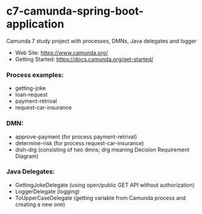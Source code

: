 # c7-camunda-spring-boot-application
Camunda 7 study project with processes, DMNs, Java delegates and logger

- Web Site: https://www.camunda.org/
- Getting Started: https://docs.camunda.org/get-started/

### Process examples:
- getting-joke
- loan-request
- payment-retrival
- request-car-insurance

### DMN:
- approve-payment (for process payment-retrival)
- determine-risk (for process request-car-insurance)
- dish-drg (consisting of two dmns; drg meaning Decision Requirement Diagram)

### Java Delegates:
- GettingJokeDelegate (using open/public GET API without authorization)
- LoggerDelegate (logging)
- ToUpperCaseDelegate (getting variable from Camunda process and creating a new one)

